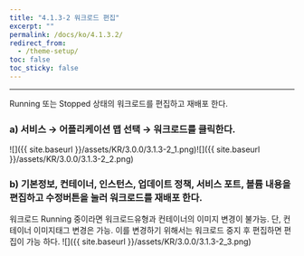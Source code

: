 ```yaml
---
title: "4.1.3-2 워크로드 편집"
excerpt: ""
permalink: /docs/ko/4.1.3.2/
redirect_from:
  - /theme-setup/
toc: false
toc_sticky: false
---
```


---
Running 또는 Stopped 상태의 워크로드를 편집하고 재배포 한다.

### a\) 서비스 → 어플리케이션 맵 선택 → 워크로드를 클릭한다.
![]({{ site.baseurl }}/assets/KR/3.0.0/3.1.3-2_1.png)![]({{ site.baseurl }}/assets/KR/3.0.0/3.1.3-2_2.png)

### b\) 기본정보, 컨테이너, 인스턴스, 업데이트 정책, 서비스 포트, 볼륨 내용을 편집하고 수정버튼을 눌러 워크로드를 재배포 한다.

워크로드 Running 중이라면 워크로드유형과 컨테이너의 이미지 변경이 불가능. 단, 컨테이너 이미지태그 변경은 가능. 이를 변경하기 위해서는 워크로드 중지 후 편집하면 편집이 가능 하다.
![]({{ site.baseurl }}/assets/KR/3.0.0/3.1.3-2_3.png)
